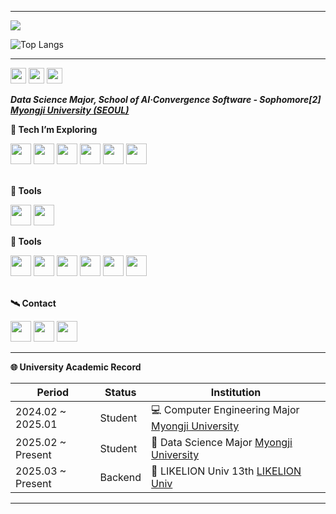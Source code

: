<!-- 🌊 Azure River - GitHub README -->
<hr>
<!-- 헤더 (배너 이미지 포함) -->
<p align="left">
  <img src="https://capsule-render.vercel.app/api?type=waving&color=0:0D47A1,50:1976D2,100:42A5F5&height=200&section=header&text=🌊%20It'll%20all%20be%20ok.%20Hi!%20🐋%20I'm%20Min-Joon.&fontSize=45&fontColor=ffffff&fontAlign=50&fontAlignY=40&animation=twinkling" />
</p>

![Top Langs](https://github-readme-stats.vercel.app/api/top-langs/?username=HeyyJunn&hide=html,css,c,jupyter%20notebook&layout=compact&theme=dark&cache_seconds=30
)

<hr>


<!-- 기본 정보 -->
<div align="left">
  <a href="https://receptive-justice-221.notion.site/Min-Joon-Kim-1ad70023bab380df8964f14ac147463e">
    <img src="https://img.shields.io/badge/Profile-000000?style=for-the-badge&logo=notion&logoColor=white" height="25"/></a>

  <a href="https://velog.io/@ilwha/posts" target="_blank">
    <img src="https://img.shields.io/badge/Velog-000000?style=for-the-badge&logo=velog&logoColor=white" height="25"/></a>

   <a href="https://www.instagram.com/loca1s.on1y/" target="_blank">
    <img src="https://img.shields.io/badge/Instagram-%23000000.svg?style=for-the-badge&logo=instagram&logoColor=white" height="25"/></a>
</div>

<strong>*Data Science Major, School of AI·Convergence Software - Sophomore[2] [Myongji University (SEOUL)](https://www.mju.ac.kr/us/3687/subview.do)*</strong>



<!-- 기술 스택 -->
<p align="left"><strong>🐋 Tech I’m Exploring</strong></p>
<div align="left">
  <a href="https://www.r-project.org/">
  <img src="https://img.shields.io/badge/R-000000?style=for-the-badge&logo=r&logoColor=276DC3" height="33"/></a>
  <!-- 프론트엔드 -->
  <a href="https://react.dev/">
    <img src="https://img.shields.io/badge/react-000000?style=for-the-badge&logo=react&logoColor=61DAFB" height="33"/></a>
  <a href="https://developer.mozilla.org/en-US/docs/Web/JavaScript">
    <img src="https://img.shields.io/badge/javascript-000000?style=for-the-badge&logo=javascript&logoColor=F7DF1E" height="33"/></a>

<a href="https://isocpp.org/">
    <img src="https://img.shields.io/badge/c++-000000?style=for-the-badge&logo=c%2B%2B&logoColor=00599C" height="33"/></a>
    
  <!-- 백엔드 및 프로그래밍 언어 -->
  <a href="https://www.python.org/">
    <img src="https://img.shields.io/badge/python-000000?style=for-the-badge&logo=python&logoColor=3776AB" height="33"/></a>
  <a href="https://www.java.com/">
    <img src="https://img.shields.io/badge/java-000000?style=for-the-badge&logo=openjdk&logoColor=white" height="33"/></a>
<!--   <a href="https://www.cprogramming.com/">
    <img src="https://img.shields.io/badge/C-000000?style=for-the-badge&logo=c&logoColor=A8B9CC" height="36"/></a> -->

</div>

<br>

<p align="left"><strong>🔩 Tools</strong></p>
<div align="left">
  <a href="https://git-scm.com/">
    <img src="https://img.shields.io/badge/git-000000?style=for-the-badge&logo=git&logoColor=F05032" height="33"/></a>
  <a href="https://github.com/">
    <img src="https://img.shields.io/badge/github-000000?style=for-the-badge&logo=github&logoColor=white" height="33"/></a>


  <p align="left"><strong>🔩 Tools</strong></p>
<div align="left">
  <a href="https://git-scm.com/">
    <img src="https://img.shields.io/badge/git-000000?style=for-the-badge&logo=git&logoColor=F05032" height="33"/></a>
  <a href="https://github.com/">
    <img src="https://img.shields.io/badge/github-000000?style=for-the-badge&logo=github&logoColor=white" height="33"/></a>
  <a href="https://www.rstudio.com/">
    <img src="https://img.shields.io/badge/RStudio-000000?style=for-the-badge&logo=rstudio&logoColor=75AADB" height="33"/></a>
  <a href="https://www.jetbrains.com/idea/">
    <img src="https://img.shields.io/badge/IntelliJIDEA-000000?style=for-the-badge&logo=intellijidea&logoColor=white" height="33"/></a>
  <a href="https://www.jetbrains.com/pycharm/">
    <img src="https://img.shields.io/badge/PyCharm-000000?style=for-the-badge&logo=pycharm&logoColor=white" height="33"/></a>
  <a href="https://code.visualstudio.com/">
    <img src="https://img.shields.io/badge/VSCode-000000?style=for-the-badge&logo=visualstudiocode&logoColor=007ACC" height="33"/></a>
</div>

<br>

<!-- 연락처 -->
<p align="left"><strong>🛰 Contact</strong></p>
<div align="left">
  <!-- 이메일 -->
  <a href="mailto:xxanecdote@naver.com">
    <img src="https://img.shields.io/badge/gmail-000000?style=for-the-badge&logo=gmail&logoColor=D14836" height="33"/></a>

  <!-- Velog 블로그 -->
  <a href="https://velog.io/@ilwha/posts">
    <img src="https://img.shields.io/badge/Velog-000000?style=for-the-badge&logo=velog&logoColor=20C997" height="33"/></a>

  <!-- 개인 블로그 -->
  <a href="https://velog.io/@ilwha/posts">
    <img src="https://img.shields.io/badge/Blog-000000?style=for-the-badge&logo=bookstack&logoColor=white" height="33"/></a>
</div>

<hr>

<!-- 학력 정보 -->
<strong>🌐 University Academic Record</strong>

| Period | Status  | Institution |
|--------|---------|------------|
| 2024.02 ~ 2025.01 | Student | 💻 Computer Engineering Major [Myongji University](https://www.mju.ac.kr/us/3764/subview.do) |
| 2025.02 ~ Present | Student | 🧠 Data Science Major [Myongji University](https://www.mju.ac.kr/us/3687/subview.do) |
| 2025.03 ~ Present | Backend | 🦁 LIKELION Univ 13th [LIKELION Univ](https://likelion.university/) |

<hr>
<!--   <a href="https://developer.mozilla.org/en-US/docs/Web/HTML">
    <img src="https://img.shields.io/badge/html5-000000?style=for-the-badge&logo=html5&logoColor=E34F26" height="36"/></a>
  <a href="https://developer.mozilla.org/en-US/docs/Web/CSS">
    <img src="https://img.shields.io/badge/css3-000000?style=for-the-badge&logo=css3&logoColor=1572B6" height="36"/></a> -->
